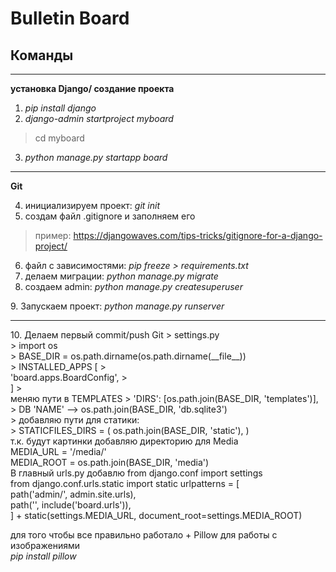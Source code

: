 # Bulletin Board
<h2>Команды</h2>
<hr>
<b>установка Django/ создание проекта</b>

1. <i>pip install django</i>
2. <i>django-admin startproject myboard</i>
> cd myboard
3. <i>python manage.py startapp board</i>
<hr> 
<b>Git</b>

4. инициализируем проект: <i>git init</i>
5. создам файл .gitignore и заполняем его
> пример: https://djangowaves.com/tips-tricks/gitignore-for-a-django-project/
6. файл с зависимостями: <i>pip freeze > requirements.txt</i>
7. делаем миграции: <i>python manage.py migrate</i>
8. создаем admin: <i>python manage.py createsuperuser
</i>
9. Запускаем проект: <i>python manage.py runserver</i>
   <hr>
10. Делаем первый commit/push Git
> settings.py <br> 
> import os <br>
> BASE_DIR = os.path.dirname(os.path.dirname(__file__))<br>
> INSTALLED_APPS [
> <br> 'board.apps.BoardConfig',
> <br>]
> <br> меняю пути в TEMPLATES
> 'DIRS': [os.path.join(BASE_DIR, 'templates')],<br>
> DB 'NAME' --> os.path.join(BASE_DIR, 'db.sqlite3')<br>
> добавляю пути для статики:<br>
> STATICFILES_DIRS = (
    os.path.join(BASE_DIR, 'static'),
)<br>
т.к. будут картинки добавляю директорию для Media<br>
MEDIA_URL = '/media/'<br>
MEDIA_ROOT = os.path.join(BASE_DIR, 'media')<br>
В главный urls.py добавлю 
from django.conf import settings<br>
from django.conf.urls.static import static
urlpatterns = [<br>
    path('admin/', admin.site.urls),<br>
    path('', include('board.urls')),<br>
] + static(settings.MEDIA_URL, document_root=settings.MEDIA_ROOT)

для того чтобы все правильно работало + Pillow для работы с изображениями
<br>
<i>pip install pillow</i>